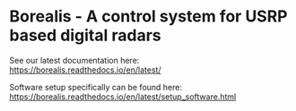Borealis - A control system for USRP based digital radars
=========================================================

See our latest documentation here: https://borealis.readthedocs.io/en/latest/

Software setup specifically can be found here: https://borealis.readthedocs.io/en/latest/setup_software.html
